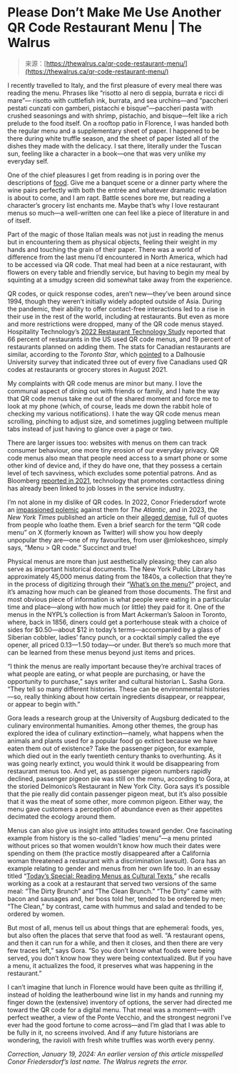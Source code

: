 <!--yml
category: 未分类
date: 2024-05-27 14:57:29
-->

# Please Don’t Make Me Use Another QR Code Restaurant Menu | The Walrus

> 来源：[https://thewalrus.ca/qr-code-restaurant-menu/](https://thewalrus.ca/qr-code-restaurant-menu/)

I recently travelled to Italy, and the first pleasure of every meal there was reading the menu. Phrases like “risotto al nero di seppia, burrata e ricci di mare”— risotto with cuttlefish ink, burrata, and sea urchins—and “paccheri pestati cunzati con gamberi, pistacchi e bisque”—paccheri pasta with crushed seasonings and with shrimp, pistachio, and bisque—felt like a rich prelude to the food itself. On a rooftop patio in Florence, I was handed both the regular menu and a supplementary sheet of paper. I happened to be there during white truffle season, and the sheet of paper listed all of the dishes they made with the delicacy. I sat there, literally under the Tuscan sun, feeling like a character in a book—one that was very unlike my everyday self.

One of the chief pleasures I get from reading is in poring over the descriptions of [food](https://thewalrus.ca/tag/food/). Give me a banquet scene or a dinner party where the wine pairs perfectly with both the entrée and whatever dramatic revelation is about to come, and I am rapt. Battle scenes bore me, but reading a character’s grocery list enchants me. Maybe that’s why I love restaurant menus so much—a well-written one can feel like a piece of literature in and of itself.

Part of the magic of those Italian meals was not just in reading the menus but in encountering them as physical objects, feeling their weight in my hands and touching the grain of their paper. There was a world of difference from the last menu I’d encountered in North America, which had to be accessed via QR code. That meal had been at a nice restaurant, with flowers on every table and friendly service, but having to begin my meal by squinting at a smudgy screen did somewhat take away from the experience.

QR codes, or quick response codes, aren’t new—they’ve been around since 1994, though they weren’t initially widely adopted outside of Asia. During the pandemic, their ability to offer contact-free interactions led to a rise in their use in the rest of the world, including at restaurants. But even as more and more restrictions were dropped, many of the QR code menus stayed. Hospitality Technology’s [2022 Restaurant Technology Study](https://hospitalitytech.com/2022-restaurant-technology-study) reported that 66 percent of restaurants in the US used QR code menus, and 19 percent of restaurants planned on adding them. The stats for Canadian restaurants are similar, according to the *Toronto Star*, which [pointed](https://www.thestar.com/business/pandemic-gives-qr-codes-a-second-wind-in-the-food-industry/article_c6a56065-81e1-582d-8f53-1755d6ea54d7.html) to a Dalhousie University survey that indicated three out of every five Canadians used QR codes at restaurants or grocery stores in August 2021.

My complaints with QR code menus are minor but many. I love the communal aspect of dining out with friends or family, and I hate the way that QR code menus take me out of the shared moment and force me to look at my phone (which, of course, leads me down the rabbit hole of checking my various notifications). I hate the way QR code menus mean scrolling, pinching to adjust size, and sometimes juggling between multiple tabs instead of just having to glance over a page or two.

There are larger issues too: websites with menus on them can track consumer behaviour, one more tiny erosion of our everyday privacy. QR code menus also mean that people need access to a smart phone or some other kind of device and, if they do have one, that they possess a certain level of tech savviness, which excludes some potential patrons. And as Bloomberg [reported in 2021](https://www.bloomberg.com/news/features/2021-06-18/did-the-pandemic-kill-off-the-restaurant-menu), technology that promotes contactless dining has already been linked to job losses in the service industry.

I’m not alone in my dislike of QR codes. In 2022, Conor Friedersdorf wrote an [impassioned polemic](https://www.theatlantic.com/ideas/archive/2022/10/qr-code-menus-restaurants-pandemic/671888/) against them for *The Atlantic*, and in 2023, the *New York Times* published an article on their [alleged demise](https://www.nytimes.com/2023/05/22/dining/restaurant-qr-code-menu.html), full of quotes from people who loathe them. Even a brief search for the term “QR code menu” on X (formerly known as Twitter) will show you how deeply unpopular they are—one of my favourites, from user @mlokeshceo, simply says, “Menu > QR code.” Succinct and true!

Physical menus are more than just aesthetically pleasing; they can also serve as important historical documents. The New York Public Library has approximately 45,000 menus dating from the 1840s, a collection that they’re in the process of digitizing through their “[What’s on the menu?](https://menus.nypl.org/)” project, and it’s amazing how much can be gleaned from those documents. The first and most obvious piece of information is what people were eating in a particular time and place—along with how much (or little) they paid for it. One of the menus in the NYPL’s collection is from Mart Ackerman’s Saloon in Toronto, where, back in 1856, diners could get a porterhouse steak with a choice of sides for $0.50—about $12 in today’s terms—accompanied by a glass of Siberian cobbler, ladies’ fancy punch, or a cocktail simply called the eye opener, all priced $0.13—$1.50 today—or under. But there’s so much more that can be learned from these menus beyond just items and prices.

“I think the menus are really important because they’re archival traces of what people are eating, or what people are purchasing, or have the opportunity to purchase,” says writer and cultural historian L. Sasha Gora. “They tell so many different histories. These can be environmental histories—so, really thinking about how certain ingredients disappear, or reappear, or appear to begin with.”

Gora leads a research group at the University of Augsburg dedicated to the culinary environmental humanities. Among other themes, the group has explored the idea of culinary extinction—namely, what happens when the animals and plants used for a popular food go extinct because we have eaten them out of existence? Take the passenger pigeon, for example, which died out in the early twentieth century thanks to overhunting. As it was going nearly extinct, you would think it would be disappearing from restaurant menus too. And yet, as passenger pigeon numbers rapidly declined, passenger pigeon pie was still on the menu, according to Gora, at the storied Delmonico’s Restaurant in New York City. Gora says it’s possible that the pie really did contain passenger pigeon meat, but it’s also possible that it was the meat of some other, more common pigeon. Either way, the menu gave customers a perception of abundance even as their appetites decimated the ecology around them.

Menus can also give us insight into attitudes toward gender. One fascinating example from history is the so-called “ladies’ menu”—a menu printed without prices so that women wouldn’t know how much their dates were spending on them (the practice mostly disappeared after a California woman threatened a restaurant with a discrimination lawsuit). Gora has an example relating to gender and menus from her own life too. In an essay titled “[Today’s Special: Reading Menus as Cultural Texts](https://ecampusontario.pressbooks.pub/foodstudies/chapter/reading-menus/),” she recalls working as a cook at a restaurant that served two versions of the same meal: “The Dirty Brunch” and “The Clean Brunch.” “The Dirty” came with bacon and sausages and, her boss told her, tended to be ordered by men; “The Clean,” by contrast, came with hummus and salad and tended to be ordered by women.

But most of all, menus tell us about things that are ephemeral: foods, yes, but also often the places that serve that food as well. “A restaurant opens, and then it can run for a while, and then it closes, and then there are very few traces left,” says Gora. “So you don’t know what foods were being served, you don’t know how they were being contextualized. But if you have a menu, it actualizes the food, it preserves what was happening in the restaurant.”

I can’t imagine that lunch in Florence would have been quite as thrilling if, instead of holding the leatherbound wine list in my hands and running my finger down the (extensive) inventory of options, the server had directed me toward the QR code for a digital menu. That meal was a moment—with perfect weather, a view of the Ponte Vecchio, and the strongest negroni I’ve ever had the good fortune to come across—and I’m glad that I was able to be fully in it, no screens involved. And if any future historians are wondering, the ravioli with fresh white truffles was worth every penny.

*Correction, January 19, 2024: An earlier version of this article misspelled Conor Friedersdorf’s last name. The Walrus regrets the error.*